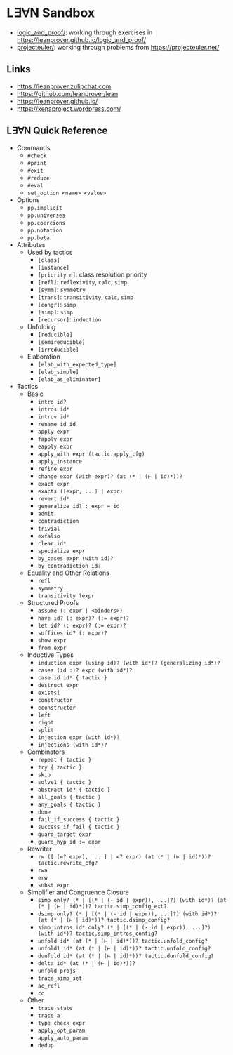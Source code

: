 # L∃∀N Sandbox

- [logic_and_proof/](logic_and_proof/): working through exercises in https://leanprover.github.io/logic_and_proof/
- [projecteuler/](projecteuler/): working through problems from https://projecteuler.net/

## Links

- https://leanprover.zulipchat.com
- https://github.com/leanprover/lean
- https://leanprover.github.io/
- https://xenaproject.wordpress.com/

## L∃∀N Quick Reference

- Commands
  - `#check`
  - `#print`
  - `#exit`
  - `#reduce`
  - `#eval`
  - `set_option <name> <value>`
- Options
  - `pp.implicit`
  - `pp.universes`
  - `pp.coercions`
  - `pp.notation`
  - `pp.beta`
- Attributes
  - Used by tactics
    - `[class]`
    - `[instance]`
    - `[priority n]`: class resolution priority
    - `[refl]`: `reflexivity`, `calc`, `simp`
    - `[symm]`: `symmetry`
    - `[trans]`: `transitivity`, `calc`, `simp`
    - `[congr]`: `simp`
    - `[simp]`: `simp`
    - `[recursor]`: `induction`
  - Unfolding
    - `[reducible]`
    - `[semireducible]`
    - `[irreducible]`
  - Elaboration
    - `[elab_with_expected_type]`
    - `[elab_simple]`
    - `[elab_as_eliminator]`
- Tactics
  - Basic
    - `intro id?`
    - `intros id*`
    - `introv id*`
    - `rename id id`
    - `apply expr`
    - `fapply expr`
    - `eapply expr`
    - `apply_with expr (tactic.apply_cfg)`
    - `apply_instance`
    - `refine expr`
    - `change expr (with expr)? (at (* | (⊢ | id)*))?`
    - `exact expr`
    - `exacts ([expr, ...] | expr)`
    - `revert id*`
    - `generalize id? : expr = id`
    - `admit`
    - `contradiction`
    - `trivial`
    - `exfalso`
    - `clear id*`
    - `specialize expr`
    - `by_cases expr (with id)?`
    - `by_contradiction id?`
  - Equality and Other Relations
    - `refl`
    - `symmetry`
    - `transitivity ?expr`
  - Structured Proofs
    - `assume (: expr | <binders>)`
    - `have id? (: expr)? (:= expr)?`
    - `let id? (: expr)? (:= expr)?`
    - `suffices id? (: expr)?`
    - `show expr`
    - `from expr`
  - Inductive Types
    - `induction expr (using id)? (with id*)? (generalizing id*)?`
    - `cases (id :)? expr (with id*)?`
    - `case id id* { tactic }`
    - `destruct expr`
    - `existsi`
    - `constructor`
    - `econstructor`
    - `left`
    - `right`
    - `split`
    - `injection expr (with id*)?`
    - `injections (with id*)?`
  - Combinators
    - `repeat { tactic }`
    - `try { tactic }`
    - `skip`
    - `solve1 { tactic }`
    - `abstract id? { tactic }`
    - `all_goals { tactic }`
    - `any_goals { tactic }`
    - `done`
    - `fail_if_success { tactic }`
    - `success_if_fail { tactic }`
    - `guard_target expr`
    - `guard_hyp id := expr`
  - Rewriter
    - `rw ([ (←? expr), ... ] | ←? expr) (at (* | (⊢ | id)*))? tactic.rewrite_cfg?`
    - `rwa`
    - `erw`
    - `subst expr`
  - Simplifier and Congruence Closure
    - `simp only? (* | [(* | (- id | expr)), ...]?) (with id*)? (at (* | (⊢ | id)*))? tactic.simp_config_ext?`
    - `dsimp only? (* | [(* | (- id | expr)), ...]?) (with id*)? (at (* | (⊢ | id)*))? tactic.dsimp_config?`
    - `simp_intros id* only? (* | [(* | (- id | expr)), ...]?) (with id*)? tactic.simp_intros_config?`
    - `unfold id* (at (* | (⊢ | id)*))? tactic.unfold_config?`
    - `unfold1 id* (at (* | (⊢ | id)*))? tactic.unfold_config?`
    - `dunfold id* (at (* | (⊢ | id)*))? tactic.dunfold_config?`
    - `delta id* (at (* | (⊢ | id)*))?`
    - `unfold_projs`
    - `trace_simp_set`
    - `ac_refl`
    - `cc`
  - Other
    - `trace_state`
    - `trace a`
    - `type_check expr`
    - `apply_opt_param`
    - `apply_auto_param`
    - `dedup`